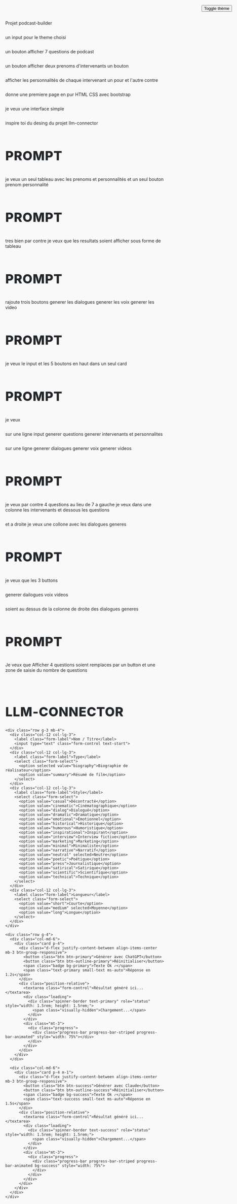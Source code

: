 Projet podcast-builder

un input pour le theme choisi

un bouton 
afficher 7 questions de podcast

un bouton 
afficher deux prenoms d'intervenants
un bouton 

afficher 
les personnalités de chaque intervenant un pour et l'autre contre




donne une premiere page
en pur HTML CSS avec bootstrap

je veux une interface simple


inspire toi du desing du projet llm-connector

# prompt
je veux un seul tableau avec les prenoms et personnalités
et un seul bouton prenom personnalité

# prompt
tres bien par contre je veux que les resultats soient afficher sous forme de tableau

# prompt
rajoute trois boutons 
generer les dialogues
generer les voix
generer les video

# Prompt
je veux le input et les 5 boutons en haut dans un seul card

# Prompt
je veux 

sur une ligne
input 
generer questions
generer intervenants et personnalites

sur une ligne
generer dialogues
generer voix
generer videos

# Prompt
je veux par contre 4 questions au lieu de 7
a gauche je veux dans une colonne
les intervenants et dessous les questions

et a droite je veux une collone avec les dialogues generes

# Prompt
je veux que 
les 3 buttons

generer dailogues voix videos

soient au dessus de la colonne de droite des dialogues generes

# Prompt
Je veux que Afficher 4 questions
soient remplaces par un button et une zone de saisie du nombre de questions


<!DOCTYPE html>
<html lang="fr">

<head>
  <meta charset="UTF-8">
  <title>llm-connector</title>
  <meta name="viewport" content="width=device-width, initial-scale=1">
  <link href="https://cdn.jsdelivr.net/npm/bootstrap@5.3.6/dist/css/bootstrap.min.css" rel="stylesheet">
  <link href="https://fonts.googleapis.com/css2?family=Roboto:wght@400;600;800&display=swap" rel="stylesheet">
  <style>
    :root {
      --bg: #f9f9f9;
      --text: #212529;
      --card-bg: #ffffff;
      --input-bg: #e9ecef;
      --accent: #0d6efd;
    }

    .dark-mode {
      --bg: #121212;
      --text: #f1f1f1;
      --card-bg: #1e2a38;
      --input-bg: #2a3b4d;
      --accent: #00c9a7;
    }

    html,
    body {
      min-height: 100%;
      background-color: var(--bg);
      color: var(--text);
      font-family: "Roboto", sans-serif;
    }

    body {
      display: flex;
      flex-direction: column;
    }

    .container {
      flex: 1;
      background-color: var(--bg);
    }

    h1 {
      font-weight: 800;
      font-size: 2.5rem;
      text-transform: uppercase;
      letter-spacing: 1px;
      text-shadow: 1px 1px 2px rgba(0, 0, 0, 0.1);
    }

    .card {
      background-color: var(--card-bg);
      border: none;
      border-radius: 1rem;
      box-shadow: 0 8px 24px rgba(0, 0, 0, 0.1);
    }

    .form-control,
    .form-select,
    textarea {
      background-color: var(--input-bg);
      color: var(--text);
      border: 1px solid rgba(0, 0, 0, 0.1);
      border-radius: 0.5rem;
    }

    .form-control:focus,
    .form-select:focus,
    textarea:focus {
      border-color: var(--accent);
      box-shadow: 0 0 0 0.2rem rgba(13, 110, 253, 0.25);
    }

    label {
      font-weight: 600;
    }

    textarea {
      resize: vertical;
      min-height: 160px;
    }

    .loading {
      position: absolute;
      top: 50%;
      right: 1rem;
      transform: translateY(-50%);
    }

    .small-text {
      font-size: 0.75rem;
      opacity: 0.8;
    }

    .btn-group-responsive {
      display: flex;
      flex-wrap: wrap;
      gap: 0.5rem;
    }

    .progress-bar {
      background-color: var(--accent);
    }

    .toggle-mode {
      position: fixed;
      top: 1rem;
      right: 1rem;
      z-index: 999;
    }

    @media (max-width: 576px) {
      .toggle-mode {
        top: auto;
        bottom: 1rem;
        right: 1rem;
      }

      .container {
        padding-top: 3rem;
      }

      h1 {
        font-size: 1.75rem;
      }

      .btn-group-responsive {
        flex-direction: column;
        align-items: stretch;
      }
    }

    html.dark-mode,
    body.dark-mode {
      background-color: var(--bg) !important;
    }

    .audio-disabled {
      pointer-events: none;
      opacity: 0.6;
    }
  </style>
</head>

<body>

  <button class="btn btn-sm btn-outline-secondary toggle-mode" onclick="toggleTheme()">Toggle thème</button>

  <div class="container p-2">
    <h1 class="text-center text-primary">llm-connector</h1>

    <div class="row g-3 mb-4">
      <div class="col-12 col-lg-3">
        <label class="form-label">Nom / Titre</label>
        <input type="text" class="form-control text-start">
      </div>
      <div class="col-12 col-lg-3">
        <label class="form-label">Type</label>
        <select class="form-select">
          <option selected value="biography">Biographie de réalisateur</option>
          <option value="summary">Résumé de film</option>
        </select>
      </div>
      <div class="col-12 col-lg-3">
        <label class="form-label">Style</label>
        <select class="form-select">
          <option value="casual">Décontracté</option>
          <option value="cinematic">Cinématographique</option>
          <option value="dialog">Dialogué</option>
          <option value="dramatic">Dramatique</option>
          <option value="emotional">Émotionnel</option>
          <option value="historical">Historique</option>
          <option value="humorous">Humoristique</option>
          <option value="inspirational">Inspirant</option>
          <option value="interview">Interview fictive</option>
          <option value="marketing">Marketing</option>
          <option value="minimal">Minimaliste</option>
          <option value="narrative">Narratif</option>
          <option value="neutral" selected>Neutre</option>
          <option value="poetic">Poétique</option>
          <option value="press">Journalistique</option>
          <option value="satirical">Satirique</option>
          <option value="scientific">Scientifique</option>
          <option value="technical">Technique</option>
        </select>
      </div>
      <div class="col-12 col-lg-3">
        <label class="form-label">Longueur</label>
        <select class="form-select">
          <option value="short">Courte</option>
          <option value="medium" selected>Moyenne</option>
          <option value="long">Longue</option>
        </select>
      </div>
    </div>

    <div class="row g-4">
      <div class="col-md-6">
        <div class="card p-4">
          <div class="d-flex justify-content-between align-items-center mb-3 btn-group-responsive">
            <button class="btn btn-primary">Générer avec ChatGPT</button>
            <button class="btn btn-outline-primary">Réinitialiser</button>
            <span class="badge bg-primary">Texte Ok ✓</span>
            <span class="text-primary small-text ms-auto">Réponse en 1.2s</span>
          </div>
          <div class="position-relative">
            <textarea class="form-control">Résultat généré ici...</textarea>
            <div class="loading">
              <div class="spinner-border text-primary" role="status" style="width: 1.5rem; height: 1.5rem;">
                <span class="visually-hidden">Chargement...</span>
              </div>
            </div>
            <div class="mt-3">
              <div class="progress">
                <div class="progress-bar progress-bar-striped progress-bar-animated" style="width: 75%"></div>
              </div>
            </div>
          </div>
        </div>
      </div>

      <div class="col-md-6">
        <div class="card p-4 m-1">
          <div class="d-flex justify-content-between align-items-center mb-3 btn-group-responsive">
            <button class="btn btn-success">Générer avec Claude</button>
            <button class="btn btn-outline-success">Réinitialiser</button>
            <span class="badge bg-success">Texte Ok ✓</span>
            <span class="text-success small-text ms-auto">Réponse en 1.5s</span>
          </div>
          <div class="position-relative">
            <textarea class="form-control">Résultat généré ici...</textarea>
            <div class="loading">
              <div class="spinner-border text-success" role="status" style="width: 1.5rem; height: 1.5rem;">
                <span class="visually-hidden">Chargement...</span>
              </div>
            </div>
            <div class="mt-3">
              <div class="progress">
                <div class="progress-bar progress-bar-striped progress-bar-animated bg-success" style="width: 75%">
                </div>
              </div>
            </div>
          </div>
        </div>
      </div>
    </div>
  </div>

  <script>
    function toggleTheme() {
      document.body.classList.toggle('dark-mode');
      document.documentElement.classList.toggle('dark-mode');
    }
  </script>

</body>

</html>
